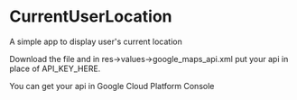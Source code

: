 # CurrentUserLocation
A simple app to display user's current location

Download the file and in res->values->google_maps_api.xml put your api in place of API_KEY_HERE.

You can get your api in Google Cloud Platform Console
